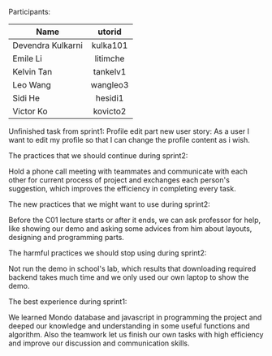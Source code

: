 Participants:


| Name        | utorid           | 
| ------------- |:-------------:| 
| Devendra Kulkarni       | kulka101 | 
| Emile Li      | litimche      | 
| Kelvin Tan | tankelv1      | 
| Leo Wang        | wangleo3 | 
| Sidi He       | hesidi1     | 
| Victor Ko | kovicto2      | 

Unfinished task from sprint1: Profile edit part
new user story: As a user I want to edit my profile so that I can change the profile content as i wish.

The practices that we should continue during sprint2: 

Hold a phone call meeting with teammates and communicate with each other for current process of project and exchanges each person's suggestion, which improves the efficiency in completing every task.

The new practices that we might want to use during sprint2:

Before the C01 lecture starts or after it ends, we can ask professor for help, like showing our demo and asking some advices from him about layouts, designing and programming parts.

The harmful practices we should stop using during sprint2:

Not run the demo in school's lab, which results that downloading required backend takes much time and we only used our own laptop to show the demo.

The best experience during sprint1:

We learned Mondo database and javascript in programming the project and deeped our knowledge and understanding in some useful functions and algorithm. Also the teamwork let us finish our own tasks with high efficiency and improve our discussion and communication skills.
